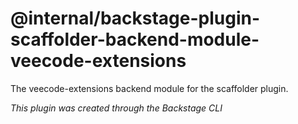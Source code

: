 # @internal/backstage-plugin-scaffolder-backend-module-veecode-extensions

The veecode-extensions backend module for the scaffolder plugin.

_This plugin was created through the Backstage CLI_
